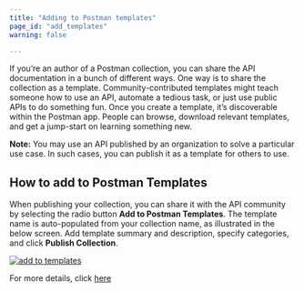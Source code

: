 ```yaml
---
title: "Adding to Postman templates"
page_id: "add_templates"
warning: false

---
```


If you’re an author of a Postman collection, you can share the API documentation in a bunch of different ways. One way is to share the collection as a template. Community-contributed templates might teach someone how to use an API, automate a tedious task, or just use public APIs to do something fun. Once you create a template, it’s discoverable within the Postman app. People can browse, download relevant templates, and get a jump-start on learning something new.

**Note:** You may use an API published by an organization to solve a particular use case. In such cases, you can publish it as a template for others to use.

## How to add to Postman Templates

When publishing your collection, you can share it with the API community by selecting the radio button **Add to Postman Templates**. The template name is auto-populated from your collection name, as illustrated in the below screen. Add template summary and description, specify categories, and click **Publish Collection**.  

[![add to templates](https://assets.postman.com/postman-docs/Add+To+Postman+Templates.png)](https://assets.postman.com/postman-docs/Add+To+Postman+Templates.png)

For more details, click [here](https://learning.getpostman.com/docs/postman/api_documentation/publishing_public_docs/)
